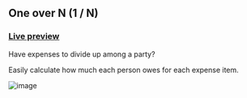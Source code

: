 ## One over N (1 / N)

### [Live preview](https://mikemklee.github.io/one-over-n/)

Have expenses to divide up among a party?

Easily calculate how much each person owes for each expense item.

![image](https://user-images.githubusercontent.com/17537040/204681108-f114fe0c-7433-43ae-a817-4e9e2ab63e41.png)

